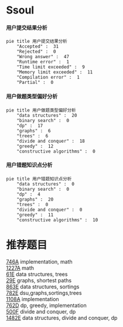 # Ssoul

<!-- tabs:start -->



#### **用户提交结果分析**

```mermaid
pie title 用户提交结果分析
    "Accepted" :  31
    "Rejected" :  0
    "Wrong answer" :  47
    "Runtime error" :  1
    "Time limit exceeded" :  9
    "Memory limit exceeded" :  11
    "Compilation error" :  1
    "Partial" :  0
```

#### **用户做题类型偏好分析**

```mermaid
pie title 用户做题类型偏好分析
    "data structures" :  20
    "binary search" :  0
    "dp" :  17
    "graphs" :  6
    "trees" :  6
    "divide and conquer" :  18
    "greedy" :  12
    "constructive algorithms" :  0
```
#### **用户错题知识点分析**

```mermaid
pie title 用户错题知识点分析
    "data structures" :  0
    "binary search" :  0
    "dp" :  4
    "graphs" :  20
    "trees" :  0
    "divide and conquer" :  0
    "greedy" :  11
    "constructive algorithms" :  10
```



<!-- tabs:end -->
# 推荐题目
[746A](https://codeforces.com/contest/746/problem/A)		implementation,
                        math		  
[1227A](https://codeforces.com/contest/1227/problem/A)		math		  
[61E](https://codeforces.com/contest/61/problem/E)		data structures,
                        trees		  
[29E](https://codeforces.com/contest/29/problem/E)		graphs,
                        shortest paths		  
[863E](https://codeforces.com/contest/863/problem/E)		data structures,
                        sortings		  
[782E](https://codeforces.com/contest/782/problem/E)		dsu,graphs,sortings,trees		  
[1108A](https://codeforces.com/contest/1108/problem/A)		implementation		  
[762D](https://codeforces.com/contest/762/problem/D)		dp,
                        greedy,
                        implementation		  
[500F](https://codeforces.com/contest/500/problem/F)		divide and conquer,
                        dp		  
[1482E](https://codeforces.com/contest/1482/problem/E)		data structures,
                        divide and conquer,
                        dp		  
